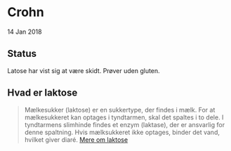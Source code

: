 # Crohn
14 Jan 2018

## Status
Latose har vist sig at være skidt. Prøver uden gluten.

## Hvad er laktose

> Mælkesukker (laktose) er en sukkertype, der findes i mælk. For at mælkesukkeret kan optages i tyndtarmen, skal det spaltes i to dele. I tyndtarmens slimhinde findes et enzym (laktase), der er ansvarlig for denne spaltning. Hvis mælksukkeret ikke optages, binder det vand, hvilket giver diaré.
[Mere om laktose](https://github.com/MortenHofft/crohn/blob/master/Om%20Laktose.md)
